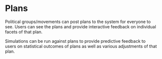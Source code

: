 # Plans
Political groups/movements can post plans to the system for everyone to see. Users can see the plans and provide interactive feedback on individual facets of that plan.

Simulations can be run against plans to provide predictive feedback to users on statistical outcomes of plans as well as various adjustments of that plan.
